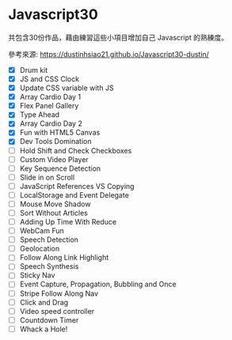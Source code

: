 # Javascript30
共包含30份作品，藉由練習這些小項目增加自己 Javascript 的熟練度。

參考來源: https://dustinhsiao21.github.io/Javascript30-dustin/

- [x] Drum kit	
- [x] JS and CSS Clock	
- [x] Update CSS variable with JS	
- [x] Array Cardio Day 1	
- [x] Flex Panel Gallery	
- [x] Type Ahead	
- [x] Array Cardio Day 2
- [x] Fun with HTML5 Canvas
- [x] Dev Tools Domination
- [ ] Hold Shift and Check Checkboxes
- [ ] Custom Video Player	
- [ ] Key Sequence Detection
- [ ] Slide in on Scroll	
- [ ] JavaScript References VS Copying
- [ ] LocalStorage and Event Delegate
- [ ] Mouse Move Shadow	
- [ ] Sort Without Articles
- [ ] Adding Up Time With Reduce
- [ ] WebCam Fun
- [ ] Speech Detection
- [ ] Geolocation	
- [ ] Follow Along Link Highlight	
- [ ] Speech Synthesis	
- [ ] Sticky Nav	
- [ ] Event Capture, Propagation, Bubbling and Once	
- [ ] Stripe Follow Along Nav
- [ ] Click and Drag	
- [ ] Video speed controller	
- [ ] Countdown Timer	
- [ ] Whack a Hole!	
